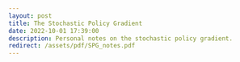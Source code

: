 ```yaml
---
layout: post
title: The Stochastic Policy Gradient
date: 2022-10-01 17:39:00
description: Personal notes on the stochastic policy gradient. 
redirect: /assets/pdf/SPG_notes.pdf
---
```

